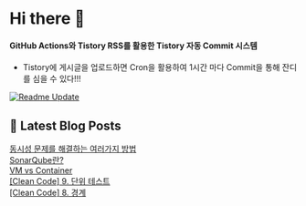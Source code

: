 
# Hi there 👋

#### GitHub Actions와 Tistory RSS를 활용한 Tistory 자동 Commit 시스템

- Tistory에 게시글을 업로드하면 Cron을 활용하여 1시간 마다 Commit을 통해 잔디를 심을 수 있다!!!

[![Readme Update](https://github.com/ParkSeYun98/Tistory/actions/workflows/main.yml/badge.svg)](https://github.com/ParkSeYun98/Tistory/actions/workflows/main.yml) <br>

## 📕 Latest Blog Posts

<a href=https://developisntcool.tistory.com/entry/%EB%8F%99%EC%8B%9C%EC%84%B1-%EB%AC%B8%EC%A0%9C%EB%A5%BC-%ED%95%B4%EA%B2%B0%ED%95%98%EB%8A%94-%EC%97%AC%EB%9F%AC%EA%B0%80%EC%A7%80-%EB%B0%A9%EB%B2%95>동시성 문제를 해결하는 여러가지 방법</a></br><a href=https://developisntcool.tistory.com/entry/SonarQube%EB%9E%80>SonarQube란?</a></br><a href=https://developisntcool.tistory.com/entry/VM-vs-Container>VM vs Container</a></br><a href=https://developisntcool.tistory.com/entry/Clean-Code-9-%EB%8B%A8%EC%9C%84-%ED%85%8C%EC%8A%A4%ED%8A%B8>[Clean Code] 9. 단위 테스트</a></br><a href=https://developisntcool.tistory.com/entry/Clean-Code-8-%EA%B2%BD%EA%B3%84>[Clean Code] 8. 경계</a></br>